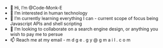 - 👋 Hi, I’m @Code-Monk-E
- 👀 I’m interested in human technology
- 🌱 I’m currently learning everything I can - current scope of focus being Javascript APIs and shell scripting
- 💞️ I’m looking to collaborate on a search engine design, or anything you wish to pay me to persue
- 📫 Reach me at my email - m d g e . g y @ g m a i l . c o m
